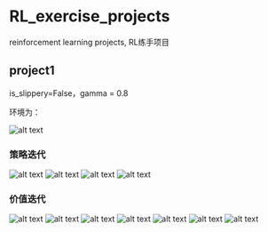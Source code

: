 # RL_exercise_projects
reinforcement learning projects, RL练手项目

## project1
is_slippery=False，gamma = 0.8

环境为：

![alt text](image-4.png)
### 策略迭代

![alt text](image.png)
![alt text](image-1.png)
![alt text](image-2.png)
![alt text](image-3.png)

### 价值迭代

![alt text](image-5.png)
![alt text](image-6.png)
![alt text](image-7.png)
![alt text](image-8.png)
![alt text](image-9.png)
![alt text](image-10.png)
![alt text](image-11.png)